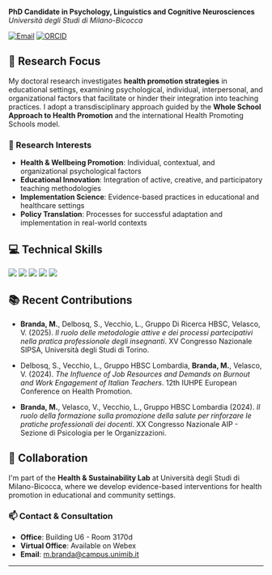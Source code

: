 **PhD Candidate in Psychology, Linguistics and Cognitive Neurosciences**  
*Università degli Studi di Milano-Bicocca*

[![Email](https://img.shields.io/badge/Email-m.branda%40campus.unimib.it-blue?style=flat-square&logo=gmail)](mailto:m.branda@campus.unimib.it)
[![ORCID](https://img.shields.io/badge/ORCID-0009--0004--3055--7886-green?style=flat-square&logo=orcid)](https://orcid.org/0009-0004-3055-7886)

## 🎯 Research Focus

My doctoral research investigates **health promotion strategies** in educational settings, examining psychological, individual, interpersonal, and organizational factors that facilitate or hinder their integration into teaching practices. I adopt a transdisciplinary approach guided by the **Whole School Approach to Health Promotion** and the international Health Promoting Schools model.

### 🔬 Research Interests

- **Health & Wellbeing Promotion**: Individual, contextual, and organizational psychological factors
- **Educational Innovation**: Integration of active, creative, and participatory teaching methodologies
- **Implementation Science**: Evidence-based practices in educational and healthcare settings
- **Policy Translation**: Processes for successful adaptation and implementation in real-world contexts

## 💻 Technical Skills

<p align="left">
<img src="https://img.shields.io/badge/R-276DC3?style=for-the-badge&logo=r&logoColor=white" />
<img src="https://img.shields.io/badge/RStudio-75AADB?style=for-the-badge&logo=RStudio&logoColor=white" />
<img src="https://img.shields.io/badge/SPSS-FF6C37?style=for-the-badge&logo=IBM&logoColor=white" />
<img src="https://img.shields.io/badge/LaTeX-008080?style=for-the-badge&logo=LaTeX&logoColor=white" />
<a href="https://www.statmodel.com/"><img src="https://img.shields.io/badge/Mplus-005A9C?style=flat&logoColor=white" /></a>
</p>



## 📚 Recent Contributions

- **Branda, M.**, Delbosq, S., Vecchio, L., Gruppo Di Ricerca HBSC, Velasco, V. (2025). *Il ruolo delle metodologie attive e dei processi partecipativi nella pratica professionale degli insegnanti*. XV Congresso Nazionale SIPSA, Università degli Studi di Torino.

- Delbosq, S., Vecchio, L., Gruppo HBSC Lombardia, **Branda, M.**, Velasco, V. (2024). *The Influence of Job Resources and Demands on Burnout and Work Engagement of Italian Teachers*. 12th IUHPE European Conference on Health Promotion.

- **Branda, M.**, Velasco, V., Vecchio, L., Gruppo HBSC Lombardia (2024). *Il ruolo della formazione sulla promozione della salute per rinforzare le pratiche professionali dei docenti*. XX Congresso Nazionale AIP - Sezione di Psicologia per le Organizzazioni.

## 🤝 Collaboration

I'm part of the **Health & Sustainability Lab** at Università degli Studi di Milano-Bicocca, where we develop evidence-based interventions for health promotion in educational and community settings.

### 📫 Contact & Consultation

- **Office**: Building U6 - Room 3170d
- **Virtual Office**: Available on Webex
- **Email**: m.branda@campus.unimib.it

---


